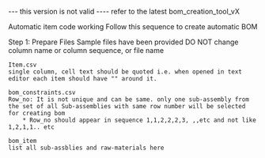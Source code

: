--- this version is not valid ---- refer to the latest bom_creation_tool_vX

Automatic item code working
Follow this sequence to create automatic BOM

Step 1: Prepare Files
	Sample files have been provided
	DO NOT change column name or column sequence, or file name
	
	Item.csv 
	single column, cell text should be quoted i.e. when opened in text editor each item should have "" around it.
	
	bom_constraints.csv
	Row_no: It is not unique and can be same. only one sub-assembly from the set of all Sub-assemblies with same row number will be selected for creating bom
		* Row_no should appear in sequence 1,1,2,2,2,3, ,,etc and not like 1,2,1,1.. etc
		
	bom_item
	list all sub-assblies and raw-materials here
	
	
	
	
